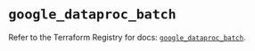 # `google_dataproc_batch`

Refer to the Terraform Registry for docs: [`google_dataproc_batch`](https://registry.terraform.io/providers/hashicorp/google/6.50.0/docs/resources/dataproc_batch).
